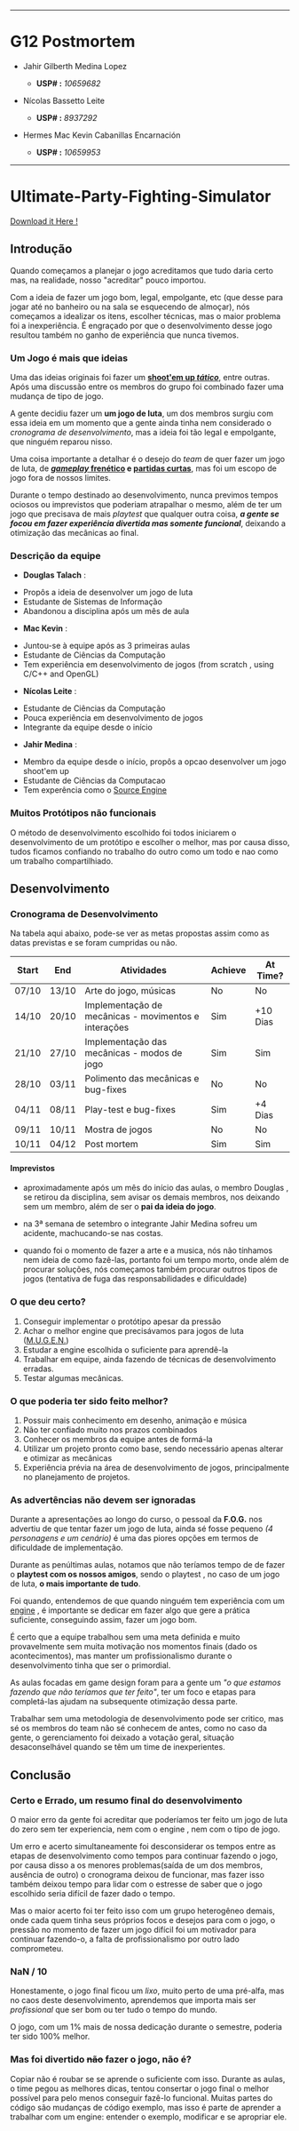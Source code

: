 ___

# G12 Postmortem

* Jahir Gilberth Medina Lopez
    - **USP# :** *10659682*

* Nícolas Bassetto Leite
    - **USP# :** *8937292*

* Hermes Mac Kevin Cabanillas Encarnación
    - **USP# :** *10659953*

___


# Ultimate-Party-Fighting-Simulator

[Download it Here !](https://nicolasleite.itch.io/upfs "Ultimate Party Fighting Simulator
")

## Introdução

Quando começamos a planejar o jogo acreditamos que tudo daria certo mas, na realidade, nosso "acreditar" pouco importou.

Com a ideia de fazer um jogo bom, legal, empolgante, etc (que desse para jogar até no banheiro ou na sala se esquecendo de almoçar), nós começamos a idealizar os itens, escolher técnicas, mas o maior problema foi a inexperiência. É engraçado por que o desenvolvimento desse jogo resultou também no ganho de experiência que nunca tivemos.

<!--
### SSC0770, As Aulas certas para um pessoal inexperiente.

Durante as aulas recebidas, nós começamos a perceber que otimizar as mecânicas e o *gameplay* é ainda mais difícil que quer fazer um jogo visualmente atrativo; mais ainda, ao longo das aulas nós tínhamos confiança no projeto, 
-->

### Um Jogo é mais que ideias

Uma das ideias originais foi fazer um [**shoot'em up *tático***](http://hotlinemiami.com/ "Hotline Miami"), entre outras.
Após uma discussão entre os membros do grupo foi combinado fazer uma mudança de tipo de jogo.

A gente decidiu fazer um **um jogo de luta**, um dos membros surgiu com essa ideia em um momento que a gente ainda tinha nem considerado o *cronograma de desenvolvimento*, mas a ideia foi tão legal e empolgante, que ninguém reparou nisso.

Uma coisa importante a detalhar é o desejo do *team* de quer fazer um jogo de luta, de **[*gameplay* frenético](https://www.adultswim.com/games/pc-console/duck-game/ "DuckGame") e [partidas curtas](http://nidhogggame.com/ "Nidhogg")**, mas foi um escopo de jogo fora de nossos limites.

Durante o tempo destinado ao desenvolvimento, nunca previmos tempos ociosos ou imprevistos que poderiam atrapalhar o mesmo, além de ter um jogo que precisava de mais *playtest* que qualquer outra coisa, ***a gente se focou em fazer experiência divertida mas somente funcional***, deixando a otimização das mecânicas ao final.



### Descrição da equipe

* **Douglas Talach** :
- Propôs a ideia de desenvolver um jogo de luta
- Estudante de Sistemas de Informação
- Abandonou a disciplina após um mês de aula

* **Mac Kevin** :
- Juntou-se à equipe após as 3 primeiras aulas
- Estudante de Ciências da Computação
- Tem experiência em desenvolvimento de jogos (from scratch , using C/C++ and OpenGL) 

* **Nícolas Leite** :
- Estudante de Ciências da Computação
- Pouca experiência em desenvolvimento de jogos
- Integrante da equipe desde o início 

* **Jahir Medina** :
- Membro da equipe desde o início, propôs a opcao desenvolver um jogo shoot'em up
- Estudante de Ciências da Computacao
- Tem experência como o [Source Engine](https://developer.valvesoftware.com/wiki/SDK_Docs 'Source SDK')


### Muitos Protótipos não funcionais

O método de desenvolvimento escolhido foi todos iniciarem o desenvolvimento de um protótipo e escolher o melhor, mas por causa disso, tudos ficamos confiando no trabalho do outro como um todo e nao como um trabalho compartilhiado.


## Desenvolvimento

### Cronograma de Desenvolvimento

Na tabela aqui abaixo, pode-se ver as metas propostas assim como as datas previstas e se foram cumpridas ou não.

| Start     |  End      | Atividades                                            | Achieve   | At Time?  |
|:-----:    |:-----:    |------------------------------------------------------ |---------  |---------- |
| 07/10     | 13/10     | Arte do jogo, músicas                                 | No        | No        |
| 14/10     | 20/10     | Implementação de mecânicas - movimentos e interações  | Sim       | +10 Dias  |
| 21/10     | 27/10     | Implementação das mecânicas - modos de jogo           | Sim       | Sim       |
| 28/10     | 03/11     | Polimento das mecânicas e bug-fixes                   | No        | No        |
| 04/11     | 08/11     | Play-test e bug-fixes                                 | Sim       | +4 Dias   |
| 09/11     | 10/11     | Mostra de jogos                                       | No        | No        |
| 10/11     | 04/12     | Post mortem                                           | Sim       | Sim       |

#### Imprevistos

* aproximadamente após um mês do início das aulas, o membro Douglas , se retirou da disciplina, sem avisar os demais membros, nos deixando sem um membro, além de ser o **pai da ideia do jogo**.

* na 3ª semana de setembro o integrante Jahir Medina sofreu um acidente, machucando-se nas costas.

* quando foi o momento de fazer a arte e a musica, nós não tínhamos nem ideia de como fazê-las, portanto foi um tempo morto, onde além de procurar soluções, nós começamos também procurar outros tipos de jogos (tentativa de fuga das responsabilidades e dificuldade)

### O que deu certo?

1. Conseguir implementar o protótipo apesar da pressão
2. Achar o melhor engine que precisávamos para jogos de luta ([M.U.G.E.N.](http://www.elecbyte.com/mugendocs/mugen.html "M.U.G.E.N."))
3. Estudar a engine escolhida o suficiente para aprendê-la
4. Trabalhar em equipe, ainda fazendo de técnicas de desenvolvimento erradas.
5. Testar algumas mecânicas.

### O que poderia ter sido feito melhor?

1. Possuir mais conhecimento em desenho, animação e música
2. Não ter confiado muito nos prazos combinados
3. Conhecer os membros da equipe antes de formá-la
4. Utilizar um projeto pronto como base, sendo necessário apenas alterar e otimizar as mecânicas
5. Experiência prévia na área de desenvolvimento de jogos, principalmente no planejamento de projetos.

### As advertências não devem ser ignoradas

Durante a apresentações ao longo do curso, o pessoal da **F.O.G.** nos advertiu de que tentar fazer um jogo de luta, ainda sé fosse pequeno *(4 personagens e um cenário)* é uma das piores opções em termos de dificuldade de implementação.

Durante as penúltimas aulas, notamos que não teríamos tempo de de fazer o **playtest com os nossos amigos**, sendo o playtest , no caso de um jogo de luta, **o mais importante de tudo**.

Foi quando, entendemos de que quando ninguém tem experiência com um [engine](http://www.elecbyte.com/mugendocs/mugen.html "M.U.G.E.N.") , é importante se dedicar em fazer algo que gere a prática suficiente, conseguindo assim, fazer um jogo bom.

É certo que  a equipe trabalhou sem uma meta definida e muito provavelmente sem muita motivação nos momentos finais (dado os acontecimentos), mas manter um profissionalismo durante o desenvolvimento tinha que ser o primordial.

As aulas focadas em game design foram para a gente um *"o que estamos fazendo que não teríamos que ter feito"*, ter um foco e etapas para completá-las ajudam na subsequente otimização dessa parte.

Trabalhar sem uma metodologia de desenvolvimento pode ser critico, mas sé os membros do team não sé conhecem de antes, como no caso da gente, o gerenciamento foi deixado a votação geral, situação desaconselhável quando se têm um time de inexperientes.

## Conclusão

### Certo e Errado, um resumo final do desenvolvimento

O maior erro da gente foi acreditar que poderíamos ter feito um jogo de luta do zero sem ter experiencia, nem com o engine , nem com o tipo de jogo.

Um erro e acerto simultaneamente foi desconsiderar os tempos entre as etapas de desenvolvimento como tempos para continuar fazendo o jogo, por causa disso a os menores problemas(saída de um dos membros, ausência de outro) o cronograma deixou de funcionar, mas fazer isso também deixou tempo para lidar com o estresse de saber que o jogo escolhido seria difícil de fazer dado o tempo.

Mas o maior acerto foi ter feito isso com um grupo heterogêneo demais, onde cada quem tinha seus próprios focos e desejos para com o jogo, o pressão no momento de fazer um jogo difícil foi um motivador para continuar fazendo-o, a falta de profissionalismo por outro lado comprometeu.

### NaN / 10

Honestamente, o jogo final ficou um *lixo*, muito perto de uma pré-alfa, mas no caos deste desenvolvimento, aprendemos que importa mais ser *profissional* que ser bom ou ter tudo o tempo do mundo.

O jogo, com um 1% mais de nossa dedicação durante o semestre, poderia ter sido 100% melhor.

### Mas foi divertido ~~não~~ fazer o jogo, não é?

Copiar não é roubar se se aprende o suficiente com isso. Durante as aulas, o time pegou as melhores dicas, tentou consertar o jogo final o melhor possível para pelo menos conseguir fazê-lo funcional. Muitas partes do código são mudanças de código exemplo, mas isso é parte de aprender a trabalhar com um engine: entender o exemplo, modificar e se apropriar ele.